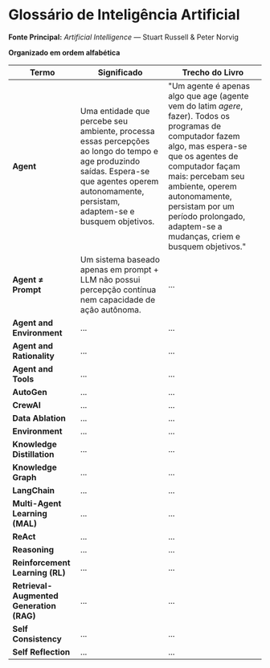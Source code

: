 # Glossário de Inteligência Artificial

**Fonte Principal:** *Artificial Intelligence* — Stuart Russell & Peter Norvig<br>

**Organizado em ordem alfabética**

| **Termo**       | **Significado**                                                                                                                                                                                                                              | **Trecho do Livro** |
|----------------|----------------------------------------------------------------------------------------------------------------------------------------------------------------------------------------------------------------------------------------------|---------------------|
| **Agent**      | Uma entidade que percebe seu ambiente, processa essas percepções ao longo do tempo e age produzindo saídas. Espera-se que agentes operem autonomamente, persistam, adaptem-se e busquem objetivos.                                          | "Um agente é apenas algo que age (agente vem do latim *agere*, fazer). Todos os programas de computador fazem algo, mas espera-se que os agentes de computador façam mais: percebam seu ambiente, operem autonomamente, persistam por um período prolongado, adaptem-se a mudanças, criem e busquem objetivos." |
| **Agent ≠ Prompt** | Um sistema baseado apenas em prompt + LLM não possui percepção contínua nem capacidade de ação autônoma.                                                                                                                              | ...                 |
| **Agent and Environment** | ...                                                                                                                                                                                                                             | ...                 |
| **Agent and Rationality** | ...                                                                                                                                                                                                                             | ...                 |
| **Agent and Tools** | ...                                                                                                                                                                                                                                  | ...                 |
| **AutoGen** | ...                                                                                                                                                                                                                                             | ...                 |
| **CrewAI** | ...                                                                                                                                                                                                                                              | ...                 |
| **Data Ablation** | ...                                                                                                                                                                                                                                      | ...                 |
| **Environment** | ...                                                                                                                                                                                                                                        | ...                 |
| **Knowledge Distillation** | ...                                                                                                                                                                                                                            | ...                 |
| **Knowledge Graph** | ...                                                                                                                                                                                                                                    | ...                 |
| **LangChain** | ...                                                                                                                                                                                                                                          | ...                 |
| **Multi-Agent Learning (MAL)** | ...                                                                                                                                                                                                                         | ...                 |
| **ReAct** | ...                                                                                                                                                                                                                                               | ...                 |
| **Reasoning** | ...                                                                                                                                                                                                                                           | ...                 |
| **Reinforcement Learning (RL)** | ...                                                                                                                                                                                                                        | ...                 |
| **Retrieval-Augmented Generation (RAG)** | ...                                                                                                                                                                                                         | ...                 |
| **Self Consistency** | ...                                                                                                                                                                                                                                    | ...                 |
| **Self Reflection** | ...                                                                                                                                                                                                                                     | ...                 |
